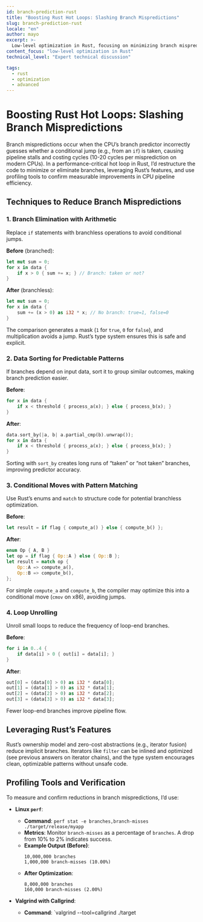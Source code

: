 ```yaml
---
id: branch-prediction-rust
title: "Boosting Rust Hot Loops: Slashing Branch Mispredictions"
slug: branch-prediction-rust
locale: "en"
author: mayo
excerpt: >-
  Low-level optimization in Rust, focusing on minimizing branch mispredictions in performance-critical loops
content_focus: "low-level optimization in Rust"
technical_level: "Expert technical discussion"

tags:
  - rust
  - optimization
  - advanced
---
```


# Boosting Rust Hot Loops: Slashing Branch Mispredictions

Branch mispredictions occur when the CPU’s branch predictor incorrectly guesses whether a conditional jump (e.g., from an `if`) is taken, causing pipeline stalls and costing cycles (10-20 cycles per misprediction on modern CPUs). In a performance-critical hot loop in Rust, I’d restructure the code to minimize or eliminate branches, leveraging Rust’s features, and use profiling tools to confirm measurable improvements in CPU pipeline efficiency.

## Techniques to Reduce Branch Mispredictions

### 1. Branch Elimination with Arithmetic
Replace `if` statements with branchless operations to avoid conditional jumps.

**Before** (branched):
```rust
let mut sum = 0;
for x in data {
    if x > 0 { sum += x; } // Branch: taken or not?
}
```

**After** (branchless):
```rust
let mut sum = 0;
for x in data {
    sum += (x > 0) as i32 * x; // No branch: true=1, false=0
}
```

The comparison generates a mask (`1` for `true`, `0` for `false`), and multiplication avoids a jump. Rust’s type system ensures this is safe and explicit.

### 2. Data Sorting for Predictable Patterns
If branches depend on input data, sort it to group similar outcomes, making branch prediction easier.

**Before**:
```rust
for x in data {
    if x < threshold { process_a(x); } else { process_b(x); }
}
```

**After**:
```rust
data.sort_by(|a, b| a.partial_cmp(b).unwrap());
for x in data {
    if x < threshold { process_a(x); } else { process_b(x); }
}
```

Sorting with `sort_by` creates long runs of “taken” or “not taken” branches, improving predictor accuracy.

### 3. Conditional Moves with Pattern Matching
Use Rust’s enums and `match` to structure code for potential branchless optimization.

**Before**:
```rust
let result = if flag { compute_a() } else { compute_b() };
```

**After**:
```rust
enum Op { A, B }
let op = if flag { Op::A } else { Op::B };
let result = match op {
    Op::A => compute_a(),
    Op::B => compute_b(),
};
```

For simple `compute_a` and `compute_b`, the compiler may optimize this into a conditional move (`cmov` on x86), avoiding jumps.

### 4. Loop Unrolling
Unroll small loops to reduce the frequency of loop-end branches.

**Before**:
```rust
for i in 0..4 {
    if data[i] > 0 { out[i] = data[i]; }
}
```

**After**:
```rust
out[0] = (data[0] > 0) as i32 * data[0];
out[1] = (data[1] > 0) as i32 * data[1];
out[2] = (data[2] > 0) as i32 * data[2];
out[3] = (data[3] > 0) as i32 * data[3];
```

Fewer loop-end branches improve pipeline flow.

## Leveraging Rust’s Features

Rust’s ownership model and zero-cost abstractions (e.g., iterator fusion) reduce implicit branches. Iterators like `filter` can be inlined and optimized (see previous answers on iterator chains), and the type system encourages clean, optimizable patterns without unsafe code.

## Profiling Tools and Verification

To measure and confirm reductions in branch mispredictions, I’d use:

- **Linux `perf`**:
  - **Command**: `perf stat -e branches,branch-misses ./target/release/myapp`
  - **Metrics**: Monitor `branch-misses` as a percentage of `branches`. A drop from 10% to 2% indicates success.
  - **Example Output (Before)**:
    ```
    10,000,000 branches
    1,000,000 branch-misses (10.00%)
    ```
  - **After Optimization**:
    ```
    8,000,000 branches
    160,000 branch-misses (2.00%)
    ```

- **Valgrind with Callgrind**:
  - **Command**: `valgrind --tool=callgrind ./target
